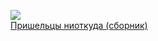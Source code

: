 ![](/books/sf/Жозеф%20Анри%20Рони-старший/Пришельцы%20ниоткуда%20(сборник).jpg)  
[Пришельцы ниоткуда (сборник)](/books/sf/Жозеф%20Анри%20Рони-старший/Пришельцы%20ниоткуда%20(сборник))
